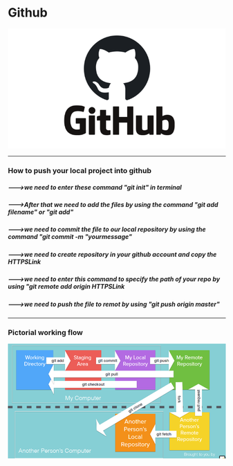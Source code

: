 <h1>Github</h1>
<img src="images/githublogo.png">
<hr>
<h3>How to push your local project into github</h3>
<h5>--->we need to enter these command "git init" in terminal</h5>
<h5>--->After that we need to add the files by using the command "git add filename" or "git add"</h5>
<h5>--->we need to commit the file to our local repository by using the command "git commit -m "yourmessage"</h5>
<h5>--->we need to create repository in your github account and copy the HTTPSLink</h5>
<h5>--->we need to enter this command to specify the path of your repo by using "git remote add origin HTTPSLink</h5>
<h5>--->we need to push the file to remot by using "git push origin master"</h5>
<hr>
<h3>Pictorial working flow</h3>
<img src="images/workingflow.PNG">
